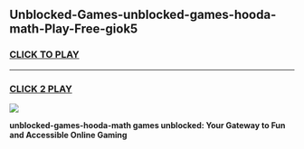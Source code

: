 
## Unblocked-Games-unblocked-games-hooda-math-Play-Free-giok5
<h3>
<a href="https://premium76.site?title=unblocked-games-hooda-math&ref=15A">CLICK TO PLAY</a></h3>
<hr>

<h3>
<a href="https://premium76.site?title=unblocked-games-hooda-math&ref=15A">CLICK 2 PLAY</a>
  
</h3>

<a href="https://premium76.site?title=unblocked-games-hooda-math&ref=15A"><img src="https://clearcache.store/games.png"></a>


**unblocked-games-hooda-math games unblocked: Your Gateway to Fun and Accessible Online Gaming**

